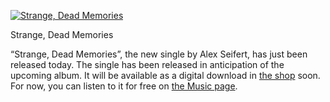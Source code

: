 [![Strange, Dead Memories](https://i0.wp.com/www.alexseifertmusic.com/_images/albums/strangedeadmemories400.png?resize=400%2C400&ssl=1 "Strange, Dead Memories")](https://www.alexseifertmusic.com/music/#singles)

Strange, Dead Memories

“Strange, Dead Memories”, the new single by Alex Seifert, has just been released today. The single has been released in anticipation of the upcoming album. It will be available as a digital download in [the shop](https://www.alexseifertmusic.com/shop) soon. For now, you can listen to it for free on [the Music page](https://www.alexseifertmusic.com/music/#singles).